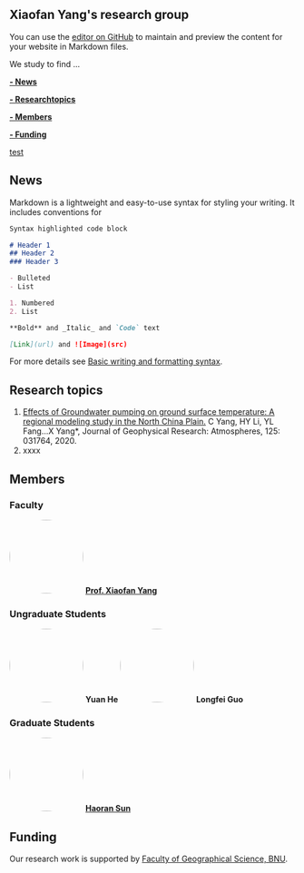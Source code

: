 ## Xiaofan Yang's research group

You can use the [editor on GitHub](https://github.com/geo-hy/Xflow.io/edit/gh-pages/index.md) to maintain and preview the content for your website in Markdown files.

We study to find ...

**[- News](#News)**


**[- Researchtopics](#Research-topics)**


**[- Members](#Members)**


**[- Funding](#Funding)**

[test](#Funding)

## News

Markdown is a lightweight and easy-to-use syntax for styling your writing. It includes conventions for

```markdown
Syntax highlighted code block

# Header 1
## Header 2
### Header 3

- Bulleted
- List

1. Numbered
2. List

**Bold** and _Italic_ and `Code` text

[Link](url) and ![Image](src)
```

For more details see [Basic writing and formatting syntax](https://docs.github.com/en/github/writing-on-github/getting-started-with-writing-and-formatting-on-github/basic-writing-and-formatting-syntax).

## Research topics

1. [Effects of Groundwater pumping on ground surface temperature: A regional modeling study in the North China Plain.](https://agupubs.onlinelibrary.wiley.com/doi/10.1029/2019JD031764) C Yang, HY Li, YL Fang...X Yang*, Journal of Geophysical Research: Atmospheres, 125: 031764, 2020.
2. xxxx

## Members
### Faculty
<img src="https://user-images.githubusercontent.com/67816939/142964606-b0c3fdf5-109f-4d39-b418-cc40ab51b290.png" height="130px" style="border-radius:50%"> [**Prof. Xiaofan Yang**](https://geot.bnu.edu.cn/Public/htm/news/5/372.html)

### Ungraduate Students

<img src="https://user-images.githubusercontent.com/67816939/142962803-92d1de29-4b94-4a2e-868c-9b3539f82a7a.png" height="130px" style="border-radius:50%" > **Yuan He**        <img src="https://user-images.githubusercontent.com/67816939/142962859-ca80965e-7ed9-460d-95d6-78ee70f57de6.png" height="130px" style="border-radius:50%" > **Longfei Guo**

### Graduate Students

<img src="https://user-images.githubusercontent.com/67816939/142965680-8b764bcd-2a85-4e32-9313-e858cd953cff.png" height="130px" style="border-radius:50%" > [**Haoran Sun**](https://www.researchgate.net/profile/Haoran-Sun-5)

## Funding
Our research work is supported by [Faculty of Geographical Science, BNU](https://geo.bnu.edu.cn/).
